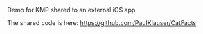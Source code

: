 Demo for KMP shared to an external iOS app.

The shared code is here: https://github.com/PaulKlauser/CatFacts